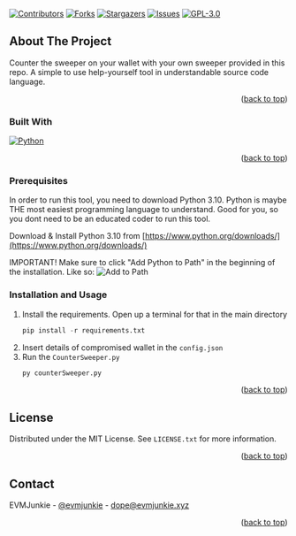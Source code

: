 <a name="readme-top"></a>

[![Contributors][contributors-shield]][contributors-url]
[![Forks][forks-shield]][forks-url]
[![Stargazers][stars-shield]][stars-url]
[![Issues][issues-shield]][issues-url]
[![GPL-3.0][license-shield]][license-url]


<!-- ABOUT THE PROJECT -->
## About The Project

Counter the sweeper on your wallet with your own sweeper provided in this repo. A simple to use help-yourself tool in understandable source code language.

<p align="right">(<a href="#readme-top">back to top</a>)</p>

### Built With

[![Python][Python]][PythonURL]

<p align="right">(<a href="#readme-top">back to top</a>)</p>


### Prerequisites

In order to run this tool, you need to download Python 3.10. Python is maybe THE most easiest programming language to understand. Good for you, so you dont need to be an educated coder to run this tool.

Download & Install Python 3.10 from [https://www.python.org/downloads/](https://www.python.org/downloads/)

IMPORTANT! Make sure to click "Add Python to Path" in the beginning of the installation. Like so:
![Add to Path](https://i.ibb.co/KV7pCsT/win-installer.png)

### Installation and Usage

1. Install the requirements. Open up a terminal for that in the main directory
   ```py
   pip install -r requirements.txt
   ```
2. Insert details of compromised wallet in the `config.json`
3. Run the `CounterSweeper.py`
   ```py
   py counterSweeper.py
   ```

<p align="right">(<a href="#readme-top">back to top</a>)</p>


<!-- LICENSE -->
## License

Distributed under the MIT License. See `LICENSE.txt` for more information.

<p align="right">(<a href="#readme-top">back to top</a>)</p>



<!-- CONTACT -->
## Contact

EVMJunkie - [@evmjunkie](https://twitter.com/evmjunkie) - dope@evmjunkie.xyz

<p align="right">(<a href="#readme-top">back to top</a>)</p>


<!-- MARKDOWN LINKS & IMAGES -->
<!-- https://www.markdownguide.org/basic-syntax/#reference-style-links -->
[contributors-shield]: https://img.shields.io/github/contributors/evmjunkie/counter-sweeper.svg?style=for-the-badge
[contributors-url]: https://github.com/evmjunkie/counter-sweeper/graphs/contributors
[forks-shield]: https://img.shields.io/github/forks/evmjunkie/counter-sweeper.svg?style=for-the-badge
[forks-url]: https://github.com/evmjunkie/counter-sweeper/network/members
[stars-shield]: https://img.shields.io/github/stars/evmjunkie/counter-sweeper.svg?style=for-the-badge
[stars-url]: https://github.com/evmjunkie/counter-sweeper/stargazers
[issues-shield]: https://img.shields.io/github/issues/evmjunkie/counter-sweeper.svg?style=for-the-badge
[issues-url]: https://github.com/evmjunkie/counter-sweeper/issues
[license-shield]: https://img.shields.io/github/license/evmjunkie/counter-sweeper.svg?style=for-the-badge
[license-url]: https://github.com/evmjunkie/counter-sweeper/blob/master/LICENSE.txt

[Python]: https://img.shields.io/badge/python-000000?style=for-the-badge&logo=python&logoColor=white
[PythonUrl]: https://python.org/
